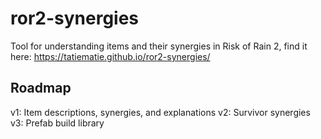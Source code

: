 # ror2-synergies
Tool for understanding items and their synergies in Risk of Rain 2, find it here: https://tatiematie.github.io/ror2-synergies/

## Roadmap
v1: Item descriptions, synergies, and explanations
v2: Survivor synergies
v3: Prefab build library
